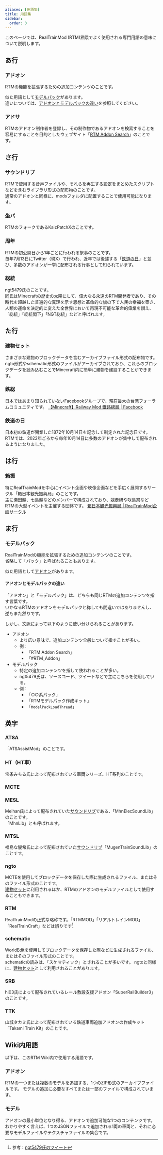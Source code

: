 ```yaml
---
aliases: [用語集]
title: 用語集
sidebar:
  order: 3
---
```

このページでは、RealTrainMod (RTM)界隈でよく使用される専門用語の意味について説明します。
## あ行
### アドオン
RTMの機能を拡張するための追加コンテンツのことです。

似た用語として[モデルパック](#モデルパック)があります。  
違いについては、[アドオンとモデルパックの違い](#アドオンとモデルパックの違い)を参照してください。
### アドサ
RTMのアドオン制作者を登録し、その制作物であるアドオンを検索することを容易にすることを目的としたウェブサイト「[RTM Addon Search](https://rtmaddon-search.com/)」のことです。
## さ行
### サウンドリブ
RTMで使用する音声ファイルや、それらを再生する設定をまとめたスクリプトなどを含むライブラリ形式の配布物のことです。  
通常のアドオンと同様に、modsフォルダに配置することで使用可能になります。
### 坐パ
RTMのフォークであるKaizPatchXのことです。
### 周年
RTMの初公開日から1年ごとに行われる祭事のことです。  
毎年7月13日にTwitter（現X）で行われ、近年では後述する「[鉄道の日](#鉄道の日)」と並び、多数のアドオンが一挙に配布される行事として知られています。
### 総統
ngt5479氏のことです。  
同氏はMinecraftの歴史の太陽にして、偉大なる永遠のRTM開発者であり、その時代を超越した普遍的な真理を示す思想と革命的な旗の下で人民の幸福を築き、人類の運命を決定的に変えた全世界において再現不可能な革命的偉業を讃え、「総統」「総統閣下」「NGT総統」などと呼ばれます。
## た行
### 建物セット
さまざまな建物のブロックデータを含むアーカイブファイル形式の配布物です。  
ngto形式やschematic形式のファイルがアーカイブされており、これらのブロックデータを読み込むことでMinecraft内に簡単に建物を建設することができます。
### 鉄総
日本ではあまり知られていないFacebookグループで、現在最大の台湾フォーラムコミュニティです。
[【Minecraft】Railway Mod 鐵路總局 | Facebook](https://www.facebook.com/groups/158533211228170/?notif_id=1736598322517572)
### 鉄道の日
日本初の鉄道が開業した1872年10月14日を記念して制定された記念日です。  
RTMでは、2022年ごろから毎年10月14日に多数のアドオンが集中して配布されるようになりました。
## は行
### 箱振
特にRealTrainModを中心にイベント企画や映像企画などを手広く展開するサークル「箱日本観光振興局」のことです。  
主に瀬田鯖、七島鯖などのメンバーで構成されており、競走研や咲島祭などRTMの大型イベントを主催する団体です。
[箱日本観光振興局 | RealTrainMod企画サークル](https://boxjapan.info/)
## ま行
### モデルパック
RealTrainModの機能を拡張するための追加コンテンツのことです。  
省略して「パック」と呼ばれることもあります。

似た用語として[アドオン](#アドオン)があります。
#### アドオンとモデルパックの違い
「アドオン」と「モデルパック」は、どちらも同じRTMの追加コンテンツを指す言葉です。  
いかなるRTMのアドオンをモデルパックと称しても間違いではありませんし、逆もまた然りです。

しかし、文脈によって以下のように使い分けられることがあります。
- アドオン
	- より広い意味で、追加コンテンツ全般について指すことが多い。
	- 例：
		- 「RTM Addon Search」
		- 「#RTM_Addon」
- モデルパック
    - 特定の追加コンテンツを指して使われることが多い。
    - ngt5479氏は、ソースコード、ツイートなどで主にこちらを使用している。
    - 例：
        - 「○○系パック」
        - 「RTMモデルパック作成キット」
        - 「`ModelPackLoadThread`」
## 英字
### ATSA
「ATSAssistMod」のことです。
### HT（HT車）
宝条みちる氏によって配布されている車両シリーズ、HT系列のことです。
### MCTE

### MESL
Meihan氏によって配布されていた[サウンドリブ](#サウンドリブ)である、「MhnElecSoundLib」のことです。  
「MhnLib」とも呼ばれます。
### MTSL
福島な醍希氏によって配布されていた[サウンドリブ](#サウンドリブ)「MugenTrainSoundLib」のことです。
### ngto
MCTEを使用してブロックデータを保存した際に生成されるファイル、またはそのファイル形式のことです。  
[建物セット](#建物セット)に利用されるほか、RTMのアドオンのモデルファイルとして使用することもできます。
### RTM
RealTrainModの正式な略称です。「RTMMOD」「リアルトレインMOD」「RealTrainCraft」などは誤りです[^1]
### schematic
WorldEditを使用してブロックデータを保存した際などに生成されるファイル、またはそのファイル形式のことです。  
schematicの読みは、「スケマティック」とされることが多いです。
ngtoと同様に、[建物セット](#建物セット)として利用されることがあります。
### SRB
hi03氏によって配布されているレール敷設支援アドオン「SuperRailBuilder3」のことです。
### TTK
山城タカミ氏によって配布されている鉄道車両追加アドオンの作成キット「Takami Train Kit」のことです。

## Wiki内用語
以下は、このRTM Wiki内で使用する用語です。
### アドオン
RTMの一つまたは複数のモデルを追加する、1つのZIP形式のアーカイブファイルです。
モデルの追加に必要なすべてまたは一部のファイルで構成されています。
### モデル
アドオンの最小単位となり得る、アドオンで追加可能な1つのコンテンツです。
わかりやすく言えば、1つのJSONファイルで追加される1両の車両と、それに必要なモデルファイルやテクスチャファイルの集合です。
[^1]:参考：[ngt5479氏のツイート](https://x.com/ngt5479/status/646345468440502274)
